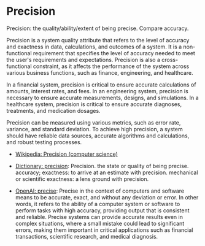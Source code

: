 # Precision

Precision: the quality/ability/extent of being precise. Compare accuracy.

<span data-chatgpt-prompt="explain precision (system quality attribute, cross-functional constraint, non-functional requirement)">Precision is a system quality attribute that refers to the level of accuracy and exactness in data, calculations, and outcomes of a system. It is a non-functional requirement that specifies the level of accuracy needed to meet the user's requirements and expectations. Precision is also a cross-functional constraint, as it affects the performance of the system across various business functions, such as finance, engineering, and healthcare.

In a financial system, precision is critical to ensure accurate calculations of amounts, interest rates, and fees. In an engineering system, precision is necessary to ensure accurate measurements, designs, and simulations. In a healthcare system, precision is critical to ensure accurate diagnoses, treatments, and medication dosages.

Precision can be measured using various metrics, such as error rate, variance, and standard deviation. To achieve high precision, a system should have reliable data sources, accurate algorithms and calculations, and robust testing processes.</span>

* [Wikipedia: Precision (computer science)](https://wikipedia.org/wiki/Precision_(computer_science))

* [Dictionary: precision](https://www.dictionary.com/browse/precision): Precision. the state or quality of being precise.
accuracy; exactness: to arrive at an estimate with precision. mechanical or scientific exactness: a lens ground with precision.

* [OpenAI: precise](https:://openai.com): <span data-chatgpt-prompt="define precise (computers and software)">Precise in the context of computers and software means to be accurate, exact, and without any deviation or error. In other words, it refers to the ability of a computer system or software to perform tasks with high accuracy, providing output that is consistent and reliable. Precise systems can provide accurate results even in complex situations, where a small mistake could lead to significant errors, making them important in critical applications such as financial transactions, scientific research, and medical diagnosis.</span>
